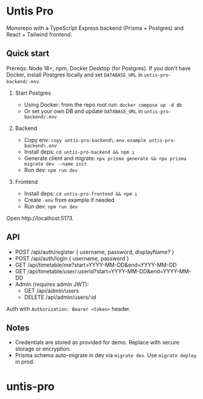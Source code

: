 # Untis Pro

Monorepo with a TypeScript Express backend (Prisma + Postgres) and React + Tailwind frontend.

## Quick start

Prereqs: Node 18+, npm, Docker Desktop (for Postgres). If you don't have Docker, install Postgres locally and set `DATABASE_URL` in `untis-pro-backend/.env`.

1. Start Postgres

    - Using Docker: from the repo root run: `docker compose up -d db`
    - Or set your own DB and update `DATABASE_URL` in `untis-pro-backend/.env`

2. Backend

    - Copy env: `copy untis-pro-backend\.env.example untis-pro-backend\.env`
    - Install deps: `cd untis-pro-backend && npm i`
    - Generate client and migrate: `npx prisma generate && npx prisma migrate dev --name init`
    - Run dev: `npm run dev`

3. Frontend
    - Install deps: `cd untis-pro-frontend && npm i`
    - Create `.env` from example if needed
    - Run dev: `npm run dev`

Open http://localhost:5173.

## API

-   POST /api/auth/register { username, password, displayName? }
-   POST /api/auth/login { username, password }
-   GET /api/timetable/me?start=YYYY-MM-DD&end=YYYY-MM-DD
-   GET /api/timetable/user/:userId?start=YYYY-MM-DD&end=YYYY-MM-DD
-   Admin (requires admin JWT):
    -   GET /api/admin/users
    -   DELETE /api/admin/users/:id

Auth with `Authorization: Bearer <token>` header.

## Notes

-   Credentials are stored as provided for demo. Replace with secure storage or encryption.
-   Prisma schema auto-migrate in dev via `migrate dev`. Use `migrate deploy` in prod.

# untis-pro
